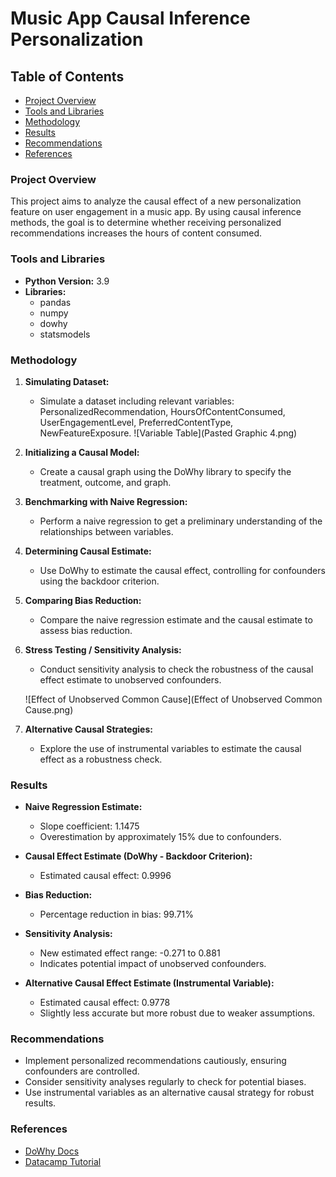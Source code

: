 # Music App Causal Inference Personalization

## Table of Contents
- [Project Overview](#project-overview)
- [Tools and Libraries](#tools-and-libraries)
- [Methodology](#methodology)
- [Results](#results)
- [Recommendations](#recommendations)
- [References](#references)

### Project Overview
This project aims to analyze the causal effect of a new personalization feature on user engagement in a music app. By using causal inference methods, the goal is to determine whether receiving personalized recommendations increases the hours of content consumed.

### Tools and Libraries
- **Python Version:** 3.9
- **Libraries:**
  - pandas
  - numpy
  - dowhy
  - statsmodels

### Methodology
1. **Simulating Dataset:**
   - Simulate a dataset including relevant variables: PersonalizedRecommendation, HoursOfContentConsumed, UserEngagementLevel, PreferredContentType, NewFeatureExposure.
![Variable Table](Pasted Graphic 4.png)
   
2. **Initializing a Causal Model:**
   - Create a causal graph using the DoWhy library to specify the treatment, outcome, and graph.

3. **Benchmarking with Naive Regression:**
   - Perform a naive regression to get a preliminary understanding of the relationships between variables.

4. **Determining Causal Estimate:**
   - Use DoWhy to estimate the causal effect, controlling for confounders using the backdoor criterion.

5. **Comparing Bias Reduction:**
   - Compare the naive regression estimate and the causal estimate to assess bias reduction.

6. **Stress Testing / Sensitivity Analysis:**
   - Conduct sensitivity analysis to check the robustness of the causal effect estimate to unobserved confounders.
   
   ![Effect of Unobserved Common Cause](Effect of Unobserved Common Cause.png)

7. **Alternative Causal Strategies:**
   - Explore the use of instrumental variables to estimate the causal effect as a robustness check.

### Results
- **Naive Regression Estimate:**
  - Slope coefficient: 1.1475
  - Overestimation by approximately 15% due to confounders.
  
- **Causal Effect Estimate (DoWhy - Backdoor Criterion):**
  - Estimated causal effect: 0.9996
  
- **Bias Reduction:**
  - Percentage reduction in bias: 99.71%
  
- **Sensitivity Analysis:**
  - New estimated effect range: -0.271 to 0.881
  - Indicates potential impact of unobserved confounders.
  
- **Alternative Causal Effect Estimate (Instrumental Variable):**
  - Estimated causal effect: 0.9778
  - Slightly less accurate but more robust due to weaker assumptions.

### Recommendations
- Implement personalized recommendations cautiously, ensuring confounders are controlled.
- Consider sensitivity analyses regularly to check for potential biases.
- Use instrumental variables as an alternative causal strategy for robust results.

### References
- [DoWhy Docs](https://www.pywhy.org/dowhy/v0.11.1/)
- [Datacamp Tutorial](https://www.datacamp.com/tutorial/intro-to-causal-ai-using-the-dowhy-library-in-python)



